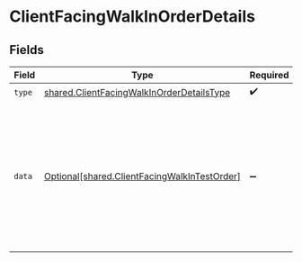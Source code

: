 # ClientFacingWalkInOrderDetails


## Fields

| Field                                                                                                                        | Type                                                                                                                         | Required                                                                                                                     | Description                                                                                                                  | Example                                                                                                                      |
| ---------------------------------------------------------------------------------------------------------------------------- | ---------------------------------------------------------------------------------------------------------------------------- | ---------------------------------------------------------------------------------------------------------------------------- | ---------------------------------------------------------------------------------------------------------------------------- | ---------------------------------------------------------------------------------------------------------------------------- |
| `type`                                                                                                                       | [shared.ClientFacingWalkInOrderDetailsType](../../models/shared/clientfacingwalkinorderdetailstype.md)                       | :heavy_check_mark:                                                                                                           | N/A                                                                                                                          |                                                                                                                              |
| `data`                                                                                                                       | [Optional[shared.ClientFacingWalkInTestOrder]](../../models/shared/clientfacingwalkintestorder.md)                           | :heavy_minus_sign:                                                                                                           | Schema for a walk-in test order in the client facing API.<br/><br/>To be used as part of a ClientFacingOrder.                | {<br/>"id": "6b9b3c57-62f8-45a1-809e-df6955dfc0fe",<br/>"created_at": "2020-01-01T00:00:00Z",<br/>"updated_at": "2020-01-01T00:00:00Z"<br/>} |